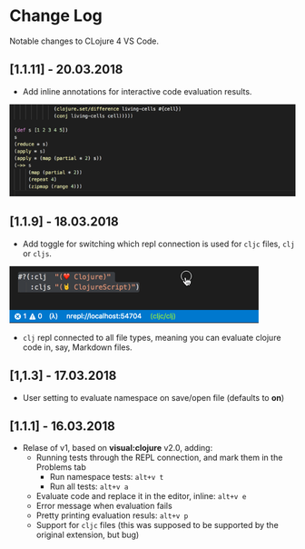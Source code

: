 # Change Log
Notable changes to CLojure 4 VS Code.

## [1.1.11] - 20.03.2018
- Add inline annotations for interactive code evaluation results.

![Annotate clojure code evaluation!](assets/howto/evaluate.gif)

## [1.1.9] - 18.03.2018
- Add toggle for switching which repl connection is used for `cljc` files, `clj` or `cljs`.

![CLJC repl switching](/assets/howto/cljc-clj-cljs.gif)

- `clj` repl connected to all file types, meaning you can evaluate clojure code in, say, Markdown files.


## [1,1.3] - 17.03.2018
- User setting to evaluate namespace on save/open file (defaults to **on**)

## [1.1.1] - 16.03.2018
- Relase of v1, based on **visual:clojure** v2.0, adding:
    - Running tests through the REPL connection, and mark them in the Problems tab
        - Run namespace tests: `alt+v t`
        - Run all tests: `alt+v a`
    - Evaluate code and replace it in the editor, inline: `alt+v e`
    - Error message when evaluation fails
    - Pretty printing evaluation resuls: `alt+v p`
    - Support for `cljc` files (this was supposed to be supported by the original extension, but bug)

